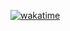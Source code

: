 [![wakatime](https://wakatime.com/badge/user/04064343-9b1c-4901-9a71-e052b1f52d64.svg?style=for-the-badge)](https://wakatime.com/@04064343-9b1c-4901-9a71-e052b1f52d64)

<!--
**bojurgess/bojurgess** is a ✨ _special_ ✨ repository because its `README.md` (this file) appears on your GitHub profile.

Here are some ideas to get you started:

- 🔭 I’m currently working on ...
- 🌱 I’m currently learning ...
- 👯 I’m looking to collaborate on ...
- 🤔 I’m looking for help with ...
- 💬 Ask me about ...
- 📫 How to reach me: ...
- 😄 Pronouns: ...
- ⚡ Fun fact: ...
-->
